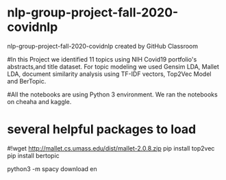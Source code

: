 # nlp-group-project-fall-2020-covidnlp
nlp-group-project-fall-2020-covidnlp created by GitHub Classroom

#In this Project we identified 11 topics using NIH Covid19 portfolio's abstracts,and title dataset. 
For topic modeling we used Gensim LDA, Mallet LDA, document similarity analysis using TF-IDF vectors, Top2Vec Model and BerTopic.

#All the notebooks are using Python 3 environment.
We ran the notebooks on cheaha and kaggle.
# several helpful packages to load
#!wget http://mallet.cs.umass.edu/dist/mallet-2.0.8.zip
pip install top2vec
pip install bertopic


python3 -m spacy download en

